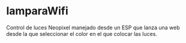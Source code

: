 # lamparaWifi
Control de luces Neopixel manejado desde un ESP que lanza una web desde la que seleccionar el color en el que colocar las luces.
